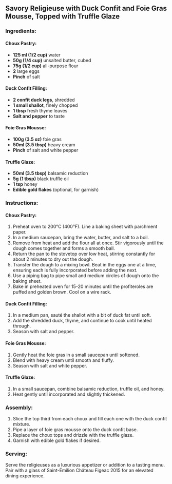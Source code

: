 ## Savory Religieuse with Duck Confit and Foie Gras Mousse, Topped with Truffle Glaze

### Ingredients:

#### Choux Pastry:
- **125 ml (1/2 cup)** water
- **50g (1/4 cup)** unsalted butter, cubed
- **75g (1/2 cup)** all-purpose flour
- **2** large eggs
- **Pinch** of salt

#### Duck Confit Filling:
- **2 confit duck legs**, shredded
- **1 small shallot**, finely chopped
- **1 tbsp** fresh thyme leaves
- **Salt and pepper** to taste

#### Foie Gras Mousse:
- **100g (3.5 oz)** foie gras
- **50ml (3.5 tbsp)** heavy cream
- **Pinch** of salt and white pepper

#### Truffle Glaze:
- **50ml (3.5 tbsp)** balsamic reduction
- **5g (1 tbsp)** black truffle oil
- **1 tsp** honey
- **Edible gold flakes** (optional, for garnish)

### Instructions:

#### Choux Pastry:
1. Preheat oven to 200°C (400°F). Line a baking sheet with parchment paper.
2. In a medium saucepan, bring the water, butter, and salt to a boil.
3. Remove from heat and add the flour all at once. Stir vigorously until the dough comes together and forms a smooth ball.
4. Return the pan to the stovetop over low heat, stirring constantly for about 2 minutes to dry out the dough.
5. Transfer the dough to a mixing bowl. Beat in the eggs one at a time, ensuring each is fully incorporated before adding the next.
6. Use a piping bag to pipe small and medium circles of dough onto the baking sheet.
7. Bake in preheated oven for 15-20 minutes until the profiteroles are puffed and golden brown. Cool on a wire rack.

#### Duck Confit Filling:
1. In a medium pan, sauté the shallot with a bit of duck fat until soft.
2. Add the shredded duck, thyme, and continue to cook until heated through.
3. Season with salt and pepper.

#### Foie Gras Mousse:
1. Gently heat the foie gras in a small saucepan until softened.
2. Blend with heavy cream until smooth and fluffy.
3. Season with salt and white pepper.

#### Truffle Glaze:
1. In a small saucepan, combine balsamic reduction, truffle oil, and honey.
2. Heat gently until incorporated and slightly thickened.

### Assembly:
1. Slice the top third from each choux and fill each one with the duck confit mixture.
2. Pipe a layer of foie gras mousse onto the duck confit base.
3. Replace the choux tops and drizzle with the truffle glaze.
4. Garnish with edible gold flakes if desired.

### Serving:
Serve the religieuses as a luxurious appetizer or addition to a tasting menu. Pair with a glass of Saint-Émilion Château Figeac 2015 for an elevated dining experience.